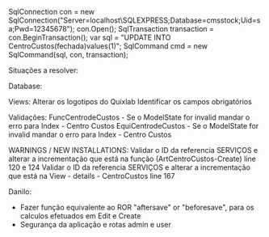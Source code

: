 ﻿SqlConnection con = new SqlConnection("Server=localhost\\SQLEXPRESS;Database=cmsstock;Uid=sa;Pwd=12345678");
con.Open();
SqlTransaction transaction = con.BeginTransaction();
var sql = "UPDATE INTO CentroCustos(fechada)values(1)";
SqlCommand cmd = new SqlCommand(sql, con, transaction);


Situações a resolver:

Database:

Views:
Alterar os logotipos do Quixlab
Identificar os campos obrigatórios

Validações:
FuncCentrodeCustos - Se o ModelState for invalid mandar o erro para Index - Centro Custos
EquiCentrodeCustos - Se o ModelState for invalid mandar o erro para Index - Centro Custos


WARNINGS / NEW INSTALLATIONS:
Validar o ID da referencia SERVIÇOS e alterar a incrementação que está na função (ArtCentroCustos-Create) line 120 e 124
Validar o ID da referencia SERVIÇOS e alterar a incrementação que está na View - details - CentroCustos line 167


Danilo:
- Fazer função equivalente ao ROR "aftersave" or "beforesave", para os calculos efetuados em Edit e Create 
- Segurança da aplicação e rotas admin e user